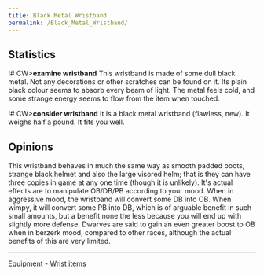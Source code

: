 ```yaml
---
title: Black Metal Wristband
permalink: /Black_Metal_Wristband/
---
```


## Statistics

!# CW\>**examine wristband**
This wristband is made of some dull black metal. Not any decorations or
other
scratches can be found on it. Its plain black colour seems to absorb
every beam
of light. The metal feels cold, and some strange energy seems to flow
from the
item when touched.


!# CW\>**consider wristband**
It is a black metal wristband (flawless, new).
It weighs half a pound.
It fits you well.


## Opinions

This wristband behaves in much the same way as smooth padded boots,
strange black helmet and also the large visored helm; that is they can
have three copies in game at any one time (though it is unlikely). It's
actual effects are to manipulate OB/DB/PB according to your mood. When
in aggressive mood, the wristband will convert some DB into OB. When
wimpy, it will convert some PB into DB, which is of arguable benefit in
such small amounts, but a benefit none the less because you will end up
with slightly more defense. Dwarves are said to gain an even greater
boost to OB when in berzerk mood, compared to other races, although the
actual benefits of this are very limited.



------------------------------------------------------------------------

[Equipment](Equipment "wikilink") - [Wrist items](Wrist "wikilink")
